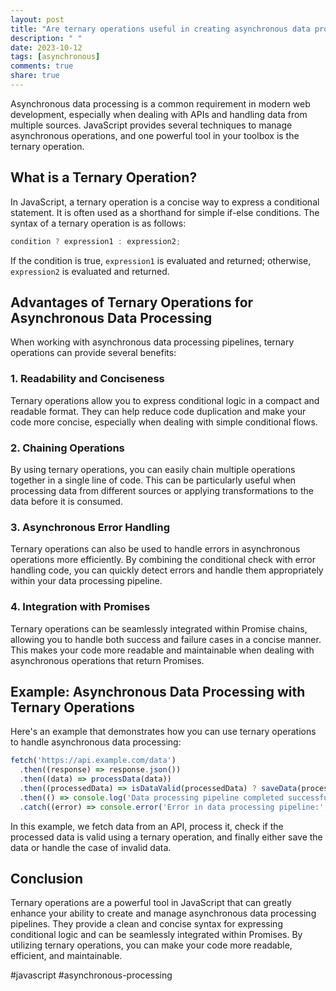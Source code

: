 ```yaml
---
layout: post
title: "Are ternary operations useful in creating asynchronous data processing pipelines in JavaScript?"
description: " "
date: 2023-10-12
tags: [asynchronous]
comments: true
share: true
---
```


Asynchronous data processing is a common requirement in modern web development, especially when dealing with APIs and handling data from multiple sources. JavaScript provides several techniques to manage asynchronous operations, and one powerful tool in your toolbox is the ternary operation.

## What is a Ternary Operation?

In JavaScript, a ternary operation is a concise way to express a conditional statement. It is often used as a shorthand for simple if-else conditions. The syntax of a ternary operation is as follows:

```javascript
condition ? expression1 : expression2;
```

If the condition is true, `expression1` is evaluated and returned; otherwise, `expression2` is evaluated and returned.

## Advantages of Ternary Operations for Asynchronous Data Processing

When working with asynchronous data processing pipelines, ternary operations can provide several benefits:

### 1. Readability and Conciseness

Ternary operations allow you to express conditional logic in a compact and readable format. They can help reduce code duplication and make your code more concise, especially when dealing with simple conditional flows.

### 2. Chaining Operations

By using ternary operations, you can easily chain multiple operations together in a single line of code. This can be particularly useful when processing data from different sources or applying transformations to the data before it is consumed.

### 3. Asynchronous Error Handling

Ternary operations can also be used to handle errors in asynchronous operations more efficiently. By combining the conditional check with error handling code, you can quickly detect errors and handle them appropriately within your data processing pipeline.

### 4. Integration with Promises

Ternary operations can be seamlessly integrated within Promise chains, allowing you to handle both success and failure cases in a concise manner. This makes your code more readable and maintainable when dealing with asynchronous operations that return Promises.

## Example: Asynchronous Data Processing with Ternary Operations

Here's an example that demonstrates how you can use ternary operations to handle asynchronous data processing:

```javascript
fetch('https://api.example.com/data')
  .then((response) => response.json())
  .then((data) => processData(data))
  .then((processedData) => isDataValid(processedData) ? saveData(processedData) : handleInvalidData())
  .then(() => console.log('Data processing pipeline completed successfully'))
  .catch((error) => console.error('Error in data processing pipeline:', error));
```

In this example, we fetch data from an API, process it, check if the processed data is valid using a ternary operation, and finally either save the data or handle the case of invalid data.

## Conclusion

Ternary operations are a powerful tool in JavaScript that can greatly enhance your ability to create and manage asynchronous data processing pipelines. They provide a clean and concise syntax for expressing conditional logic and can be seamlessly integrated within Promises. By utilizing ternary operations, you can make your code more readable, efficient, and maintainable.

#javascript #asynchronous-processing